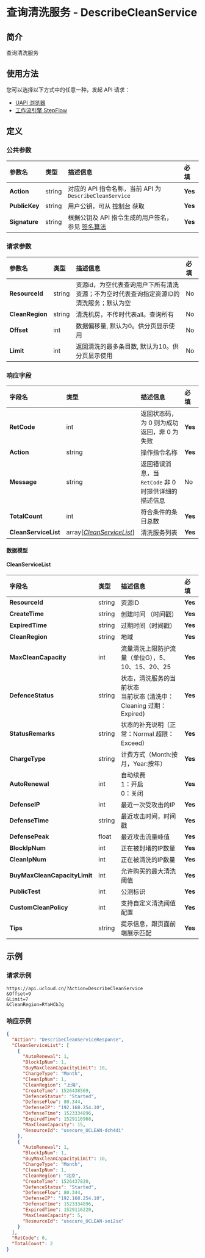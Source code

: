 # 查询清洗服务 - DescribeCleanService

## 简介

查询清洗服务






## 使用方法

您可以选择以下方式中的任意一种，发起 API 请求：
- [UAPI 浏览器](https://console.ucloud.cn/uapi/detail?id=DescribeCleanService)
- [工作流引擎 StepFlow](https://console.ucloud.cn/stepflow/manage/)


## 定义

### 公共参数

| 参数名 | 类型 | 描述信息 | 必填 |
|:---|:---|:---|:---|
| **Action**     | string  | 对应的 API 指令名称，当前 API 为 `DescribeCleanService`                        | **Yes** |
| **PublicKey**  | string  | 用户公钥，可从 [控制台](https://console.ucloud.cn/uapi/apikey) 获取                                             | **Yes** |
| **Signature**  | string  | 根据公钥及 API 指令生成的用户签名，参见 [签名算法](api/summary/signature.md)  | **Yes** |

### 请求参数

| 参数名 | 类型 | 描述信息 | 必填 |
|:---|:---|:---|:---|
| **ResourceId** | string | 资源id，为空代表查询用户下所有清洗资源；不为空时代表查询指定资源ID的清洗服务；默认为空 |No|
| **CleanRegion** | string | 清洗机房，不传时代表all。查询所有 |No|
| **Offset** | int | 数据偏移量, 默认为0。供分页显示使用 |No|
| **Limit** | int | 返回清洗的最多条目数, 默认为10。供分页显示使用 |No|

### 响应字段

| 字段名 | 类型 | 描述信息 | 必填 |
|:---|:---|:---|:---|
| **RetCode** | int | 返回状态码，为 0 则为成功返回，非 0 为失败 |**Yes**|
| **Action** | string | 操作指令名称 |**Yes**|
| **Message** | string | 返回错误消息，当 `RetCode` 非 0 时提供详细的描述信息 |No|
| **TotalCount** | int | 符合条件的条目总数 |**Yes**|
| **CleanServiceList** | array[[*CleanServiceList*](#CleanServiceList)] | 清洗服务列表 |**Yes**|

#### 数据模型


#### CleanServiceList

| 字段名 | 类型 | 描述信息 | 必填 |
|:---|:---|:---|:---|
| **ResourceId** | string | 资源ID |**Yes**|
| **CreateTime** | string | 创建时间 （时间戳） |**Yes**|
| **ExpiredTime** | string | 过期时间（时间戳） |**Yes**|
| **CleanRegion** | string | 地域 |**Yes**|
| **MaxCleanCapacity** | int | 流量清洗上限防护流量（单位G），5、10、15、20、25 |**Yes**|
| **DefenceStatus** | string | 状态，清洗服务的当前状态<br />当前状态 (清洗中：Cleaning  过期：Expired) |**Yes**|
| **StatusRemarks** | string | 状态的补充说明（正常：Normal 超限：Exceed） |**Yes**|
| **ChargeType** | string | 计费方式（Month:按月，Year:按年） |**Yes**|
| **AutoRenewal** | int | 自动续费<br />1：开启<br />0：关闭 |**Yes**|
| **DefenseIP** | int | 最近一次受攻击的IP |**Yes**|
| **DefenseTime** | string | 最近攻击时间，时间戳 |**Yes**|
| **DefensePeak** | float | 最近攻击流量峰值 |**Yes**|
| **BlockIpNum** | int | 正在被封堵的IP数量 |**Yes**|
| **CleanIpNum** | int | 正在被清洗的IP数量 |**Yes**|
| **BuyMaxCleanCapacityLimit** | int | 允许购买的最大清洗阈值 |**Yes**|
| **PublicTest** | int | 公测标识 |**Yes**|
| **CustomCleanPolicy** | int | 支持自定义清洗阈值配置 |**Yes**|
| **Tips** | string | 提示信息，跟页面前端展示匹配 |**Yes**|

## 示例

### 请求示例
    
```
https://api.ucloud.cn/?Action=DescribeCleanService
&Offset=9
&Limit=7
&CleanRegion=RYaHCbJg
```

### 响应示例
    
```json
{
  "Action": "DescribeCleanServiceResponse",
  "CleanServiceList": [
    {
      "AutoRenewal": 1,
      "BlockIpNum": 1,
      "BuyMaxCleanCapacityLimit": 10,
      "ChargeType": "Month",
      "CleanIpNum": 1,
      "CleanRegion": "上海",
      "CreateTime": 1526438569,
      "DefenceStatus": "Started",
      "DefenseFlow": 80.344,
      "DefenseIP": "192.168.254.10",
      "DefenseTime": 1523334896,
      "ExpiredTime": 1529116968,
      "MaxCleanCapacity": 15,
      "ResourceId": "usecure_UCLEAN-dch4di"
    },
    {
      "AutoRenewal": 1,
      "BlockIpNum": 1,
      "BuyMaxCleanCapacityLimit": 10,
      "ChargeType": "Month",
      "CleanIpNum": 1,
      "CleanRegion": "北京",
      "CreateTime": 1526437820,
      "DefenceStatus": "Started",
      "DefenseFlow": 80.344,
      "DefenseIP": "192.168.254.10",
      "DefenseTime": 1523334896,
      "ExpiredTime": 1529116220,
      "MaxCleanCapacity": 5,
      "ResourceId": "usecure_UCLEAN-sei2sx"
    }
  ],
  "RetCode": 0,
  "TotalCount": 2
}
```





